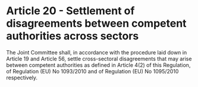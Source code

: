 # Article 20 - Settlement of disagreements between competent authorities across sectors


The Joint Committee shall, in accordance with the procedure laid down in Article 19 and Article 56, settle cross-sectoral disagreements that may arise between competent authorities as defined in Article 4(2) of this Regulation, of Regulation (EU) No 1093/2010 and of Regulation (EU) No 1095/2010 respectively.
